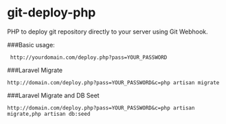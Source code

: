 git-deploy-php
==============

PHP to deploy git repository directly to your server using Git Webhook. 

 
 ###Basic usage:
 
 ```
  http://yourdomain.com/deploy.php?pass=YOUR_PASSWORD
 ```
 
 ###Laravel Migrate
 
 ```
 http://domain.com/deploy.php?pass=YOUR_PASSWORD&c=php artisan migrate
 ```
 
 ###Laravel Migrate and DB Seet
 
 ```
 http://domain.com/deploy.php?pass=YOUR_PASSWORD&c=php artisan migrate,php artisan db:seed
 ```
